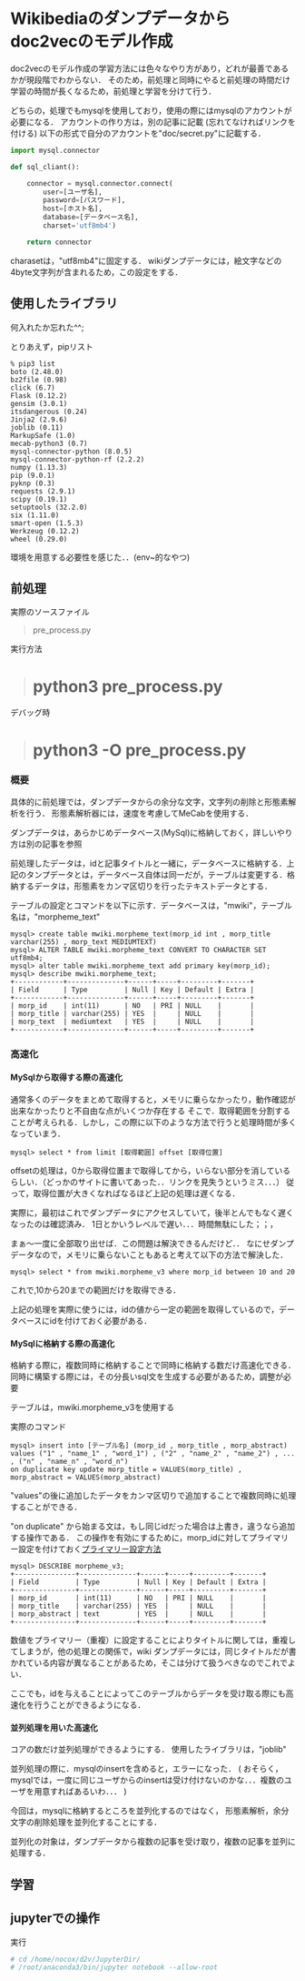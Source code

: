 # Wikibediaのダンプデータからdoc2vecのモデル作成
doc2vecのモデル作成の学習方法には色々なやり方があり，どれが最善であるかが現段階でわからない．
そのため，前処理と同時にやると前処理の時間だけ学習の時間が長くなるため，前処理と学習を分けて行う．

どちらの，処理でもmysqlを使用しており，使用の際にはmysqlのアカウントが必要になる．
アカウントの作り方は，別の記事に記載 (忘れてなければリンクを付ける)
以下の形式で自分のアカウントを"doc/secret.py"に記載する．
```python
import mysql.connector

def sql_cliant():

    connector = mysql.connector.connect(
        user=[ユーザ名],
        password=[パスワード],
        host=[ホスト名],
        database=[データベース名],
        charset='utf8mb4')

    return connector
```

charasetは，"utf8mb4"に固定する．
wikiダンプデータには，絵文字などの4byte文字列が含まれるため，この設定をする．

## 使用したライブラリ

何入れたか忘れた^^;

とりあえず，pipリスト
```
% pip3 list                                                                                                                                                     
boto (2.48.0)
bz2file (0.98)
click (6.7)
Flask (0.12.2)
gensim (3.0.1)
itsdangerous (0.24)
Jinja2 (2.9.6)
joblib (0.11)
MarkupSafe (1.0)
mecab-python3 (0.7)
mysql-connector-python (8.0.5)
mysql-connector-python-rf (2.2.2)
numpy (1.13.3)
pip (9.0.1)
pyknp (0.3)
requests (2.9.1)
scipy (0.19.1)
setuptools (32.2.0)
six (1.11.0)
smart-open (1.5.3)
Werkzeug (0.12.2)
wheel (0.29.0)
```

環境を用意する必要性を感じた．．(env~的なやつ)


## 前処理
実際のソースファイル
> pre_process.py

実行方法
> # python3 pre_process.py

デバッグ時
> # python3 -O pre_process.py


### 概要
具体的に前処理では，ダンプデータからの余分な文字，文字列の削除と形態素解析を行う．
形態素解析器には，速度を考慮してMeCabを使用する．

ダンプデータは，あらかじめデータベース(MySql)に格納しておく，詳しいやり方は別の記事を参照

前処理したデータは，idと記事タイトルと一緒に，データベースに格納する．上記のタンプデータとは，データベース自体は同一だが，テーブルは変更する．格納するデータは，形態素をカンマ区切りを行ったテキストデータとする．

テーブルの設定とコマンドを以下に示す．データベースは，"mwiki"，テーブル名は，"morpheme_text"
```
mysql> create table mwiki.morpheme_text(morp_id int , morp_title varchar(255) , morp_text MEDIUMTEXT)
mysql> ALTER TABLE mwiki.morpheme_text CONVERT TO CHARACTER SET utf8mb4;
mysql> alter table mwiki.morpheme_text add primary key(morp_id);
mysql> describe mwiki.morpheme_text;
+------------+--------------+------+-----+---------+-------+
| Field      | Type         | Null | Key | Default | Extra |
+------------+--------------+------+-----+---------+-------+
| morp_id    | int(11)      | NO   | PRI | NULL    |       |
| morp_title | varchar(255) | YES  |     | NULL    |       |
| morp_text  | mediumtext   | YES  |     | NULL    |       |
+------------+--------------+------+-----+---------+-------+
```


### 高速化

#### MySqlから取得する際の高速化
通常多くのデータをまとめて取得すると，メモリに乗らなかったり，動作確認が出来なかったりと不自由な点がいくつか存在する
そこで．取得範囲を分割することが考えられる．しかし，この際に以下のような方法で行うと処理時間が多くなっていまう．
```MySql
mysql> select * from limit [取得範囲] offset [取得位置]
```
offsetの処理は，0から取得位置まで取得してから，いらない部分を消しているらしい．（どっかのサイトに書いてあった．．リンクを見失うというミス．．．）
従って，取得位置が大きくなればなるほど上記の処理は遅くなる．

実際に，最初はこれでダンプデータにアクセスしていて，後半とんでもなく遅くなったのは確認済み．
1日とかいうレベルで遅い．．．時間無駄にした；；，

まぁ〜一度に全部取り出せば．この問題は解決できるんだけど．．
なにせダンプデータなので，メモリに乗らないこともあると考えて以下の方法で解決した．

```MySql
mysql> select * from mwiki.morpheme_v3 where morp_id between 10 and 20
```
これで,10から20までの範囲だけを取得できる．

上記の処理を実際に使うには，idの値から一定の範囲を取得しているので，データベースにidを付けておく必要がある．


#### MySqlに格納する際の高速化
格納する際に，複数同時に格納することで同時に格納する数だけ高速化できる．
同時に構築する際には，その分長いsql文を生成する必要があるため，調整が必要

テーブルは，mwiki.morpheme_v3を使用する

実際のコマンド
```mysql
mysql> insert into [テーブル名] (morp_id , morp_title , morp_abstract)
values ("1" , "name_1" , "word_1") , ("2" , "name_2" , "name_2") , ... , ("n" , "name_n" , "word_n")
on duplicate key update morp_title = VALUES(morp_title) , morp_abstract = VALUES(morp_abstract)
```

"values"の後に追加したデータをカンマ区切りで追加することで複数同時に処理することができる．


"on duplicate" から始まる文は，もし同じidだった場合は上書き，違うなら追加する操作である．
この操作を有効にするために，morp_idに対してプライマリー設定を付けておく[プライマリー設定方法](http://phpjavascriptroom.com/?t=mysql&p=autoincerment)
```MySql
mysql> DESCRIBE morpheme_v3;
+---------------+--------------+------+-----+---------+-------+
| Field         | Type         | Null | Key | Default | Extra |
+---------------+--------------+------+-----+---------+-------+
| morp_id       | int(11)      | NO   | PRI | NULL    |       |
| morp_title    | varchar(255) | YES  |     | NULL    |       |
| morp_abstract | text         | YES  |     | NULL    |       |
+---------------+--------------+------+-----+---------+-------+
```

数値をプライマリー（重複）に設定することによりタイトルに関しては，重複してしまうが，他の処理との関係で，wiki
ダンプデータには，同じタイトルだが書かれている内容が異なることがあるため，そこは分けて扱うべきなのでこれでよい．

ここでも，idを与えることによってこのテーブルからデータを受け取る際にも高速化を行うことができるようになる．

#### 並列処理を用いた高速化

コアの数だけ並列処理ができるようにする．
使用したライブラリは，"joblib"

並列処理の際に．mysqlのinsertを含めると，エラーになった．
( おそらく，mysqlでは，一度に同じユーザからのinsertは受け付けないのかな．．．複数のユーザを用意すればあるいわ．．． )

今回は，mysqlに格納するところを並列化するのではなく，
形態素解析，余分文字の削除処理を並列化することにする．

並列化の対象は，ダンプデータから複数の記事を受け取り，複数の記事を並列に処理する．



## 学習


## jupyterでの操作

実行
```bash
# cd /home/nocox/d2v/JupyterDir/
# /root/anaconda3/bin/jupyter notebook --allow-root
```
